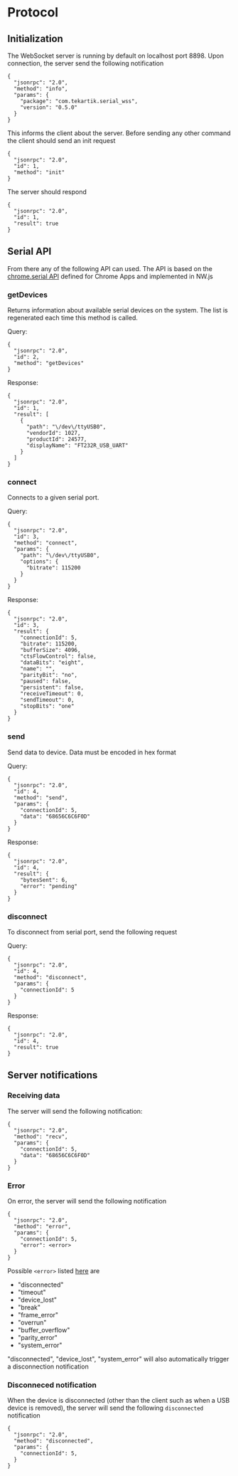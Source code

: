# Protocol

## Initialization

The WebSocket server is running by default on localhost port 8898.
 Upon connection, the server send the following notification
 
````
{
  "jsonrpc": "2.0",
  "method": "info",
  "params": {
    "package": "com.tekartik.serial_wss",
    "version": "0.5.0"
  }
}
````

This informs the client about the server. Before sending any other command the client should send
an init request

````
{
  "jsonrpc": "2.0",
  "id": 1,
  "method": "init"
}
````

The server should respond

````
{
  "jsonrpc": "2.0",
  "id": 1,
  "result": true
}
````

## Serial API

From there any of the following API can used. The API is based on the [chrome.serial API](https://developer.chrome.com/apps/serial) defined for Chrome Apps and 
implemented in NW.js

### getDevices

Returns information about available serial devices on the system. The list is regenerated each time this method is called.

Query:

````
{
  "jsonrpc": "2.0",
  "id": 2,
  "method": "getDevices"
}
````

Response:

````
{
  "jsonrpc": "2.0",
  "id": 1,
  "result": [
    {
      "path": "\/dev\/ttyUSB0",
      "vendorId": 1027,
      "productId": 24577,
      "displayName": "FT232R_USB_UART"
    }
  ]
}
````

### connect

Connects to a given serial port.

Query:

````
{
  "jsonrpc": "2.0",
  "id": 3,
  "method": "connect",
  "params": {
    "path": "\/dev\/ttyUSB0",
    "options": {
      "bitrate": 115200
    }
  }
}
````

Response:

````
{
  "jsonrpc": "2.0",
  "id": 3,
  "result": {
    "connectionId": 5,
    "bitrate": 115200,
    "bufferSize": 4096,
    "ctsFlowControl": false,
    "dataBits": "eight",
    "name": "",
    "parityBit": "no",
    "paused": false,
    "persistent": false,
    "receiveTimeout": 0,
    "sendTimeout": 0,
    "stopBits": "one"
  }
}
````

### send

Send data to device. Data must be encoded in hex format

Query:

````
{
  "jsonrpc": "2.0",
  "id": 4,
  "method": "send",
  "params": {
    "connectionId": 5,
    "data": "68656C6C6F0D"
  }
}
````

Response:

````
{
  "jsonrpc": "2.0",
  "id": 4,
  "result": {
    "bytesSent": 6,
    "error": "pending"
  }
}
````

### disconnect

To disconnect from serial port, send the following request

Query:

````
{
  "jsonrpc": "2.0",
  "id": 4,
  "method": "disconnect",
  "params": {
    "connectionId": 5
  }
}
````

Response:

````
{
  "jsonrpc": "2.0",
  "id": 4,
  "result": true
}
````

## Server notifications

### Receiving data

The server will send the following notification:

````
{
  "jsonrpc": "2.0",
  "method": "recv",
  "params": {
    "connectionId": 5,
    "data": "68656C6C6F0D"
  }
}
````

### Error

On error, the server will send the following notification

````
{
  "jsonrpc": "2.0",
  "method": "error",
  "params": {
    "connectionId": 5,
    "error": <error>
  }
}
````

Possible `<error>` listed [here](https://developer.chrome.com/apps/serial#event-onReceiveError) are 
- "disconnected"
- "timeout"
- "device_lost"
- "break"
- "frame_error"
- "overrun"
- "buffer_overflow"
- "parity_error"
- "system_error"

"disconnected", "device_lost", "system_error" will also automatically trigger a disconnection notification


### Disconneced notification

When the device is disconnected (other than the client such as when a USB device is removed), the server
will send the following `disconnected` notification

````
{
  "jsonrpc": "2.0",
  "method": "disconnected",
  "params": {
    "connectionId": 5,
  }
}
````
